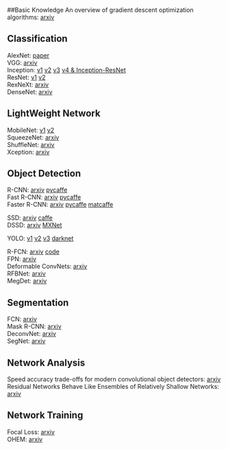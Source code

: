 ##Basic Knowledge
An overview of gradient descent optimization algorithms:
[arxiv](https://arxiv.org/abs/1609.04747)

## Classification
AlexNet: [paper](http://papers.nips.cc/paper/4824-imagenet-classification-with-deep-convolutional-neural-networks)  
VGG: [arxiv](https://arxiv.org/abs/1409.1556)  
Inception: 
[v1](https://arxiv.org/abs/1409.4842)
[v2](https://arxiv.org/abs/1502.03167)
[v3](https://arxiv.org/abs/1512.00567)
[v4 & Inception-ResNet](https://arxiv.org/abs/1602.07261v1)  
ResNet: 
[v1](https://arxiv.org/abs/1512.03385) 
[v2](https://arxiv.org/abs/1603.05027)  
RexNeXt:
[arxiv](https://arxiv.org/abs/1611.05431)  
DenseNet: 
[arxiv](https://arxiv.org/abs/1608.06993)

## LightWeight Network
MobileNet: 
[v1](https://arxiv.org/abs/1704.04861v1) 
[v2](https://arxiv.org/abs/1801.04381)  
SqueezeNet: 
[arxiv](https://arxiv.org/abs/1602.07360)  
ShuffleNet:
[arxiv](https://arxiv.org/abs/1707.01083)  
Xception: 
[arxiv](https://arxiv.org/abs/1610.02357)  

## Object Detection
R-CNN: 
[arxiv](https://arxiv.org/abs/1311.2524)
[pycaffe](https://github.com/rbgirshick/rcnn)  
Fast R-CNN:
[arxiv](https://arxiv.org/abs/1504.08083) 
[pycaffe](https://github.com/rbgirshick/fast-rcnn)  
Faster R-CNN: 
[arxiv](https://arxiv.org/abs/1506.01497) 
[pycaffe](https://github.com/rbgirshick/py-faster-rcnn)
[matcaffe](https://github.com/ShaoqingRen/faster_rcnn)

SSD: 
[arxiv](https://arxiv.org/abs/1512.02325)
[caffe]()  
DSSD: 
[arxiv](https://arxiv.org/abs/1701.06659)
[MXNet](https://github.com/MTCloudVision/mxnet-dssd)

YOLO: 
[v1](https://arxiv.org/abs/1506.02640) 
[v2](https://arxiv.org/abs/1612.08242) 
[v3](https://arxiv.org/abs/1804.02767) 
[darknet](https://github.com/pjreddie/darknet)

R-FCN: 
[arxiv](https://arxiv.org/abs/1605.06409) 
[code](https://github.com/daijifeng001/R-FCN)  
FPN:
[arxiv](https://arxiv.org/abs/1612.03144)  
Deformable ConvNets:
[arxiv](https://arxiv.org/abs/1703.06211)  
RFBNet: 
[arxiv](https://arxiv.org/pdf/1711.07767.pdf)  
MegDet:
[arxiv](https://arxiv.org/abs/1711.07240)

## Segmentation
FCN:
[arxiv](https://arxiv.org/abs/1411.4038)  
Mask R-CNN: 
[arxiv](https://arxiv.org/abs/1703.06870)   
DeconvNet:
[arxiv](https://arxiv.org/abs/1505.04366)  
SegNet:
[arxiv](https://arxiv.org/abs/1511.00561)


## Network Analysis
Speed accuracy trade-offs for modern convolutional object detectors: 
[arxiv](https://arxiv.org/abs/1611.10012)   
Residual Networks Behave Like Ensembles of Relatively Shallow Networks: 
[arxiv](https://arxiv.org/abs/1605.06431) 

## Network Training
Focal Loss: 
[arxiv](https://arxiv.org/abs/1708.02002)  
OHEM: 
[arxiv](https://arxiv.org/abs/1604.03540)



